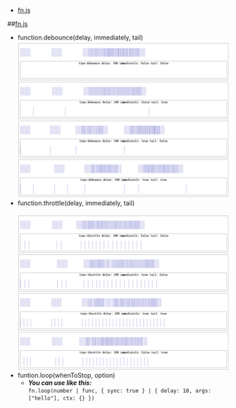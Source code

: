 - [fn.js](#fnjs)

##[fn.js](./fn.js)
  + function\.debounce\(delay, immediately, tail\)
    ![debounce](./debounce.png)
  + function\.throttle\(delay, immediately, tail\)  
    ![throttle](./throttle.png)
  + funtion\.loop\(whenToStop, option\)
    - ***You can use like this:***  
    ``fn.loop(number | func, { sync: true } | { delay: 10, args: ["hello"], ctx: {} })``  
